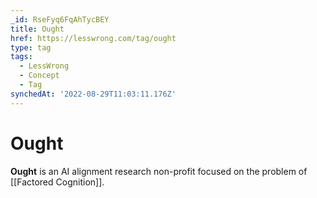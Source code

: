 ```yaml
---
_id: RseFyq6FqAhTycBEY
title: Ought
href: https://lesswrong.com/tag/ought
type: tag
tags:
  - LessWrong
  - Concept
  - Tag
synchedAt: '2022-08-29T11:03:11.176Z'
---
```

# Ought

**Ought** is an AI alignment research non-profit focused on the problem of [[Factored Cognition]].